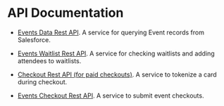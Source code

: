 # API Documentation

* [Events Data Rest API](/events/events_data_api.md). A service for querying Event records from Salesforce.

* [Events Waitlist Rest API](/events/events_addtowaitlist_api.md). A service for checking waitlists and adding attendees to waitlists.

* [Checkout Rest API (for paid checkouts)](/payments/checkout_api.md). A service to tokenize a card during checkout.

* [Events Checkout Rest API](/events/events_checkout_api.md). A service to submit event checkouts.

